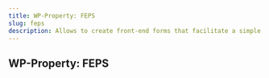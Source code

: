 ```yaml
---
title: WP-Property: FEPS
slug: feps
description: Allows to create front-end forms that facilitate a simple way for website visitors to submit, edit and delete listings from frontend. Listings can be submitted for free or you can use Sponsored Listings option via WP-Invoice add-on.
---
```


## WP-Property: FEPS